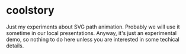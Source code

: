 coolstory
=========

Just my experiments about SVG path animation. Probably we will use it sometime in our local presentations.
Anyway, it's just an experimental demo, so nothing to do here unless you are interested in some techical details.
